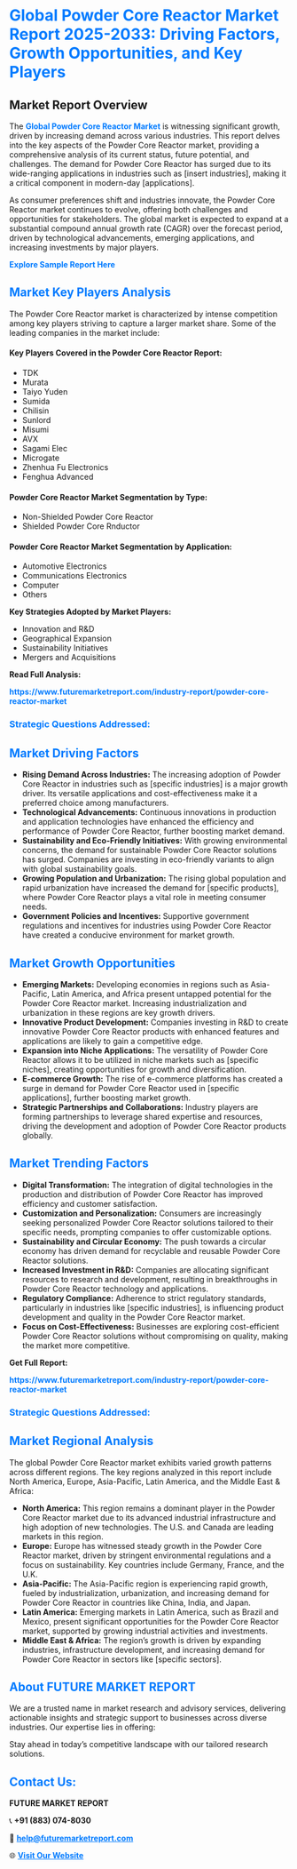 <h1 style="color: #007BFF;">Global Powder Core Reactor Market Report 2025-2033: Driving Factors, Growth Opportunities, and Key Players</h1>

<section id="overview">
<h2>Market Report Overview</h2>
<p>The <a href="https://www.futuremarketreport.com/industry-report/powder-core-reactor-market" style="color: #007BFF; text-decoration: none;"><strong>Global Powder Core Reactor Market</strong></a> is witnessing significant growth, driven by increasing demand across various industries. This report delves into the key aspects of the Powder Core Reactor market, providing a comprehensive analysis of its current status, future potential, and challenges. The demand for Powder Core Reactor has surged due to its wide-ranging applications in industries such as [insert industries], making it a critical component in modern-day [applications].</p>
<p>As consumer preferences shift and industries innovate, the Powder Core Reactor market continues to evolve, offering both challenges and opportunities for stakeholders. The global market is expected to expand at a substantial compound annual growth rate (CAGR) over the forecast period, driven by technological advancements, emerging applications, and increasing investments by major players.</p>
</section>

<section id="overview">
<p><a href="https://www.futuremarketreport.com/request-sample/reportId=53673" style="color: #007BFF; text-decoration: none;"><strong>Explore Sample Report Here</strong></a></p>
</section>

<section id="key-players">
<h2 style="color: #007BFF;">Market Key Players Analysis</h2>
<p>The Powder Core Reactor market is characterized by intense competition among key players striving to capture a larger market share. Some of the leading companies in the market include:</p>
<h4>Key Players Covered in the Powder Core Reactor Report:</h4>
<ul><li>TDK</li><li>Murata</li><li>Taiyo Yuden</li><li>Sumida</li><li>Chilisin</li><li>Sunlord</li><li>Misumi</li><li>AVX</li><li>Sagami Elec</li><li>Microgate</li><li>Zhenhua Fu Electronics</li><li>Fenghua Advanced</li></ul>
<h4>Powder Core Reactor Market Segmentation by Type:</h4>
<ul><li>Non-Shielded Powder Core Reactor</li><li>Shielded Powder Core Rnductor</li></ul>

<h4>Powder Core Reactor Market Segmentation by Application:</h4>
<ul><li>Automotive Electronics</li><li>Communications Electronics</li><li>Computer</li><li>Others</li></ul>
<p><strong>Key Strategies Adopted by Market Players:</strong></p>
<ul>
<li>Innovation and R&D</li>
<li>Geographical Expansion</li>
<li>Sustainability Initiatives</li>
<li>Mergers and Acquisitions</li>
</ul>
</section>

<section>
<p><strong>Read Full Analysis: </strong></p><a href="https://www.futuremarketreport.com/industry-report/powder-core-reactor-market" style="color: #007BFF; text-decoration: none;"><strong>https://www.futuremarketreport.com/industry-report/powder-core-reactor-market</strong></a>
<h3 style="color: #007BFF;">Strategic Questions Addressed:</h3>
</section>

<section id="driving-factors">
<h2 style="color: #007BFF;">Market Driving Factors</h2>
<ul>
<li><strong>Rising Demand Across Industries:</strong> The increasing adoption of Powder Core Reactor in industries such as [specific industries] is a major growth driver. Its versatile applications and cost-effectiveness make it a preferred choice among manufacturers.</li>
<li><strong>Technological Advancements:</strong> Continuous innovations in production and application technologies have enhanced the efficiency and performance of Powder Core Reactor, further boosting market demand.</li>
<li><strong>Sustainability and Eco-Friendly Initiatives:</strong> With growing environmental concerns, the demand for sustainable Powder Core Reactor solutions has surged. Companies are investing in eco-friendly variants to align with global sustainability goals.</li>
<li><strong>Growing Population and Urbanization:</strong> The rising global population and rapid urbanization have increased the demand for [specific products], where Powder Core Reactor plays a vital role in meeting consumer needs.</li>
<li><strong>Government Policies and Incentives:</strong> Supportive government regulations and incentives for industries using Powder Core Reactor have created a conducive environment for market growth.</li>
</ul>
</section>

<section id="growth-opportunities">
<h2 style="color: #007BFF;">Market Growth Opportunities</h2>
<ul>
<li><strong>Emerging Markets:</strong> Developing economies in regions such as Asia-Pacific, Latin America, and Africa present untapped potential for the Powder Core Reactor market. Increasing industrialization and urbanization in these regions are key growth drivers.</li>
<li><strong>Innovative Product Development:</strong> Companies investing in R&D to create innovative Powder Core Reactor products with enhanced features and applications are likely to gain a competitive edge.</li>
<li><strong>Expansion into Niche Applications:</strong> The versatility of Powder Core Reactor allows it to be utilized in niche markets such as [specific niches], creating opportunities for growth and diversification.</li>
<li><strong>E-commerce Growth:</strong> The rise of e-commerce platforms has created a surge in demand for Powder Core Reactor used in [specific applications], further boosting market growth.</li>
<li><strong>Strategic Partnerships and Collaborations:</strong> Industry players are forming partnerships to leverage shared expertise and resources, driving the development and adoption of Powder Core Reactor products globally.</li>
</ul>
</section>

<section id="trending-factors">
<h2 style="color: #007BFF;">Market Trending Factors</h2>
<ul>
<li><strong>Digital Transformation:</strong> The integration of digital technologies in the production and distribution of Powder Core Reactor has improved efficiency and customer satisfaction.</li>
<li><strong>Customization and Personalization:</strong> Consumers are increasingly seeking personalized Powder Core Reactor solutions tailored to their specific needs, prompting companies to offer customizable options.</li>
<li><strong>Sustainability and Circular Economy:</strong> The push towards a circular economy has driven demand for recyclable and reusable Powder Core Reactor solutions.</li>
<li><strong>Increased Investment in R&D:</strong> Companies are allocating significant resources to research and development, resulting in breakthroughs in Powder Core Reactor technology and applications.</li>
<li><strong>Regulatory Compliance:</strong> Adherence to strict regulatory standards, particularly in industries like [specific industries], is influencing product development and quality in the Powder Core Reactor market.</li>
<li><strong>Focus on Cost-Effectiveness:</strong> Businesses are exploring cost-efficient Powder Core Reactor solutions without compromising on quality, making the market more competitive.</li>
</ul>
</section>

<section>
<p><strong>Get Full Report: </strong></p><a href="https://www.futuremarketreport.com/industry-report/powder-core-reactor-market" style="color: #007BFF; text-decoration: none;"><strong>https://www.futuremarketreport.com/industry-report/powder-core-reactor-market</strong></a>
<h3 style="color: #007BFF;">Strategic Questions Addressed:</h3>
</section>


<section id="regional-analysis">
<h2 style="color: #007BFF;">Market Regional Analysis</h2>
<p>The global Powder Core Reactor market exhibits varied growth patterns across different regions. The key regions analyzed in this report include North America, Europe, Asia-Pacific, Latin America, and the Middle East & Africa:</p>
<ul>
<li><strong>North America:</strong> This region remains a dominant player in the Powder Core Reactor market due to its advanced industrial infrastructure and high adoption of new technologies. The U.S. and Canada are leading markets in this region.</li>
<li><strong>Europe:</strong> Europe has witnessed steady growth in the Powder Core Reactor market, driven by stringent environmental regulations and a focus on sustainability. Key countries include Germany, France, and the U.K.</li>
<li><strong>Asia-Pacific:</strong> The Asia-Pacific region is experiencing rapid growth, fueled by industrialization, urbanization, and increasing demand for Powder Core Reactor in countries like China, India, and Japan.</li>
<li><strong>Latin America:</strong> Emerging markets in Latin America, such as Brazil and Mexico, present significant opportunities for the Powder Core Reactor market, supported by growing industrial activities and investments.</li>
<li><strong>Middle East & Africa:</strong> The region’s growth is driven by expanding industries, infrastructure development, and increasing demand for Powder Core Reactor in sectors like [specific sectors].</li>
</ul>
</section>

<footer>
<h2 style="color: #007BFF;">About FUTURE MARKET REPORT</h2>
<p>We are a trusted name in market research and advisory services, delivering actionable insights and strategic support to businesses across diverse industries. Our expertise lies in offering:</p>

<p>Stay ahead in today’s competitive landscape with our tailored research solutions.</p>

<h2 style="color: #007BFF;">Contact Us:</h2>
<p><strong>FUTURE MARKET REPORT</strong></p>
<p>📞 <strong>+91 (883) 074-8030</strong></p>
<p>📧 <strong><a href="mailto:help@futuremarketreport.com" style="color: #007BFF;">help@futuremarketreport.com</a></strong></p>
<p>🌐 <strong><a href="https://www.futuremarketreport.com/" style="color: #007BFF;">Visit Our Website</a></strong></p>
</footer>